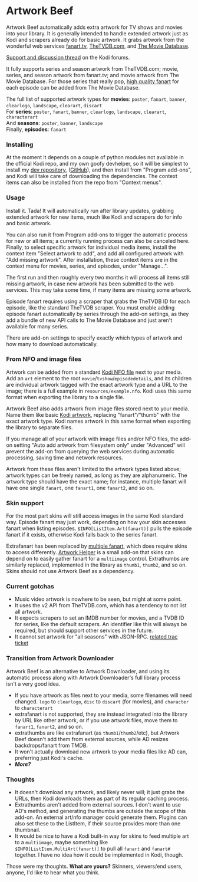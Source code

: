 # Artwork Beef

Artwork Beef automatically adds extra artwork for TV shows and movies into your library. It is generally intended to
handle extended artwork just as Kodi and scrapers already do for basic artwork. It grabs artwork from the wonderful web
services [fanart.tv], [TheTVDB.com], and [The Movie Database].

[fanart.tv]: https://fanart.tv/
[TheTVDB.com]: http://thetvdb.com/
[The Movie Database]: https://www.themoviedb.org/

[Support and discussion thread](http://forum.kodi.tv/showthread.php?tid=258886) on the Kodi forums.

It fully supports series and season artwork from TheTVDB.com; movie, series, and season artwork from fanart.tv; and
movie artwork from The Movie Database. For those series that really pop, [high quality fanart] for each episode can be
added from The Movie Database.

[high quality fanart]: http://forum.kodi.tv/showthread.php?tid=236248

The full list of supported artwork types for **movies**: `poster`, `fanart`, `banner`, `clearlogo`, `landscape`, `clearart`, `discart`  
For **series**: `poster`, `fanart`, `banner`, `clearlogo`, `landscape`, `clearart`, `characterart`  
And **seasons**: `poster`, `banner`, `landscape`  
Finally, **episodes**: `fanart`

### Installing

At the moment it depends on a couple of python modules not available in the official Kodi repo, and my own goofy
devhelper, so it will be simplest to install my [dev repository], ([GitHub]), and then install from "Program add-ons",
and Kodi will take care of downloading the dependencies. The context items can also be installed from the repo from
"Context menus".

[dev repository]: https://github.com/rmrector/repository.rector.stuff/raw/master/repository.rector.stuff/repository.rector.stuff-1.0.0.zip
[GitHub]: https://github.com/rmrector/repository.rector.stuff

### Usage

Install it. Tada! It will automatically run after library updates, grabbing extended
artwork for new items, much like Kodi and scrapers do for info and basic artwork.

You can also run it from Program add-ons to trigger the automatic
process for new or all items; a currently running process can also be canceled here. Finally,
to select specific artwork for individual media items, install the context item "Select
artwork to add", and add all configured artwork with "Add missing artwork". After
installation, these context items are in the context menu for movies, series, and episodes, under "Manage...".

The first run and then roughly every two months it will process all items still missing
artwork, in case new artwork has been submitted to the web services. This may take some
time, if many items are missing some artwork.

Episode fanart requires using a scraper that grabs the TheTVDB ID for each episode, like the standard TheTVDB scraper.
You must enable adding episode fanart automatically by series through the add-on settings, as they add a bundle of new
API calls to The Movie Database and just aren't available for many series.

There are add-on settings to specify exactly which types of artwork and how many to
download automatically.

### From NFO and image files

Artwork can be added from a standard [Kodi NFO file] next to your media. Add an `art` element to the root
`movie`/`tvshow`/`episodedetails`, and its children are individual artwork tagged with the exact artwork type and a URL
to the image; there is a full example in `resources/example.nfo`. Kodi uses this same format when exporting the library
to a single file.

Artwork Beef also adds artwork from image files stored next to your media. Name them like basic [Kodi artwork],
replacing "fanart"/"thumb" with the exact artwork type. Kodi names artwork in this same format when exporting the
library to separate files.

If you manage all of your artwork with image files and/or NFO files, the add-on setting
"Auto add artwork from filesystem only" under "Advanced" will prevent the add-on from
querying the web services during automatic processing, saving time and network resources.

Artwork from these files aren't limited to the artwork types listed above; artwork types can be freely named, as long
as they are alphanumeric. The artwork type should have the exact name; for instance, multiple fanart will have one
single `fanart`, one `fanart1`, one `fanart2`, and so on.

[Kodi NFO file]: http://kodi.wiki/view/NFO_files
[Kodi artwork]: http://kodi.wiki/view/Artwork#Naming_conventions

### Skin support

For the most part skins will still access images in the same Kodi standard way.
Episode fanart may just work, depending on how your skin accesses fanart when listing episodes.
`$INFO[ListItem.Art(fanart)]` pulls the episode fanart if it exists, otherwise Kodi falls back to the series fanart.

Extrafanart has been replaced by [multiple fanart], which does require skins to access differently.
[Artwork Helper] is a small add-on that skins can depend on to easily gather fanart for a `multiimage`
control. Extrathumbs are similarly replaced, implemented in the library as `thumb1`, `thumb2`, and so on.
Skins should not use Artwork Beef as a dependency.

[multiple fanart]: http://forum.kodi.tv/showthread.php?tid=236649
[Artwork Helper]: https://github.com/rmrector/script.artwork.helper

### Current gotchas

- Music video artwork is nowhere to be seen, but might at some point.
- It uses the v2 API from TheTVDB.com, which has a tendency to not list all artwork.
- It expects scrapers to set an IMDB number for movies, and a TVDB ID for series, like the default scrapers.
  An identifier like this will always be required, but should support other services in the future.
- It cannot set artwork for "all seasons" with JSON-RPC. [related trac ticket](http://trac.kodi.tv/ticket/16139)

### Transition from Artwork Downloader

Artwork Beef is an alternative to Artwork Downloader, and using its automatic process
along with Artwork Downloader's full library process isn't a very good idea.

* If you have artwork as files next to your media, some filenames will need changed.
  `logo` to `clearlogo`, `disc` to `discart` (for movies), and `character` to `characterart`
* extrafanart is not supported, they are instead integrated into the library by URL like other
  artwork, or if you use artwork files, move them to `fanart1`, `fanart2`, and so on.
* extrathumbs are like extrafanart (as `thumb1`/`thumb2`/etc), but Artwork Beef doesn't add them from
  external sources, while AD resizes backdrops/fanart from TMDB.
* It won't actually download new artwork to your media files like AD can, preferring just Kodi's cache.
* *__More?__*

### Thoughts

- It doesn't download any artwork, and likely never will; it just grabs the URLs, then Kodi
  downloads them as part of its regular caching process.
- Extrathumbs aren't added from external sources. I don't want to use AD's method, and generating
  the thumbs are outside the scope of this add-on. An external art/nfo manager could generate them.
  Plugins can also set these to the ListItem, if their source provides more than one thumbnail.
- It would be nice to have a Kodi built-in way for skins to feed multiple art to a `multiimage`,
  maybe something like `$INFO[ListItem.MultiArt(fanart)]` to pull all `fanart` and `fanart#` together.
  I have no idea how it could be implemented in Kodi, though.

Those were my thoughts. **What are yours?** Skinners, viewers/end users, anyone, I'd like
to hear what you think.
